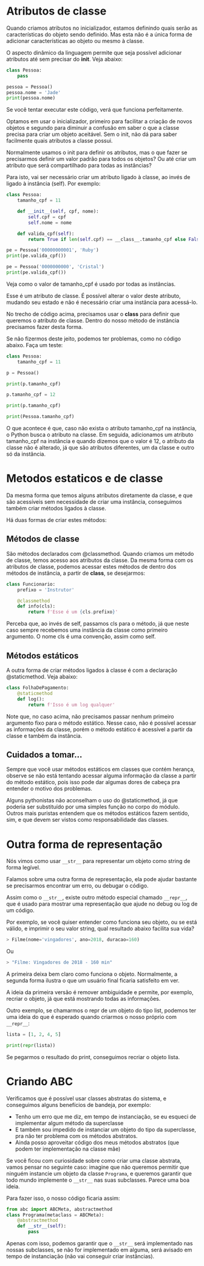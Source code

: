 # Atributos de classe

Quando criamos atributos no inicializador, estamos definindo quais serão as características do objeto sendo definido. Mas esta não é a única forma de adicionar características ao objeto ou mesmo à classe.

O aspecto dinâmico da linguagem permite que seja possível adicionar atributos até sem precisar do __init__. Veja abaixo:

```py
class Pessoa:
    pass

pessoa = Pessoa()
pessoa.nome = 'Jade'
print(pessoa.nome)
```

Se você tentar executar este código, verá que funciona perfeitamente.

Optamos em usar o inicializador, primeiro para facilitar a criação de novos objetos e segundo para diminuir a confusão em saber o que a classe precisa para criar um objeto aceitável. Sem o init, não dá para saber facilmente quais atributos a classe possui.

Normalmente usamos o init para definir os atributos, mas o que fazer se precisarmos definir um valor padrão para todos os objetos? Ou até criar um atributo que será compartilhado para todas as instâncias?

Para isto, vai ser necessário criar um atributo ligado à classe, ao invés de ligado à instância (self). Por exemplo:

```py
class Pessoa:
    tamanho_cpf = 11

    def __init__(self, cpf, nome):
        self.cpf = cpf
        self.nome = nome

    def valida_cpf(self):
        return True if len(self.cpf) == __class__.tamanho_cpf else False

pe = Pessoa('00000000001', 'Ruby')
print(pe.valida_cpf())

pe = Pessoa('0000000000', 'Cristal')
print(pe.valida_cpf())
```

Veja como o valor de tamanho_cpf é usado por todas as instâncias.

Esse é um atributo de classe. É possível alterar o valor deste atributo, mudando seu estado e não é necessário criar uma instância para acessá-lo.

No trecho de código acima, precisamos usar o __class__ para definir que queremos o atributo de classe. Dentro do nosso método de instância precisamos fazer desta forma.

Se não fizermos deste jeito, podemos ter problemas, como no código abaixo. Faça um teste:

```py
class Pessoa:
    tamanho_cpf = 11

p = Pessoa()

print(p.tamanho_cpf)

p.tamanho_cpf = 12

print(p.tamanho_cpf)

print(Pessoa.tamanho_cpf)
```

O que acontece é que, caso não exista o atributo tamanho_cpf na instância, o Python busca o atributo na classe. Em seguida, adicionamos um atributo tamanho_cpf na instância e quando dizemos que o valor é 12, o atributo da classe não é alterado, já que são atributos diferentes, um da classe e outro só da instância.

# Metodos estaticos e de classe

Da mesma forma que temos alguns atributos diretamente da classe, e que são acessíveis sem necessidade de criar uma instância, conseguimos também criar métodos ligados à classe.

Há duas formas de criar estes métodos:

## Métodos de classe

São métodos declarados com @classmethod. Quando criamos um método de classe, temos acesso aos atributos da classe. Da mesma forma com os atributos de classe, podemos acessar estes métodos de dentro dos métodos de instância, a partir de __class__, se desejarmos:

```py
class Funcionario:
    prefixo = 'Instrutor'

    @classmethod
    def info(cls):
        return f'Esse é um {cls.prefixo}'
```

Perceba que, ao invés de self, passamos cls para o método, já que neste caso sempre recebemos uma instância da classe como primeiro argumento. O nome cls é uma convenção, assim como self.

## Métodos estáticos

A outra forma de criar métodos ligados à classe é com a declaração @staticmethod. Veja abaixo:

```py
class FolhaDePagamento:
    @staticmethod
    def log():
        return f'Isso é um log qualquer'
```

Note que, no caso acima, não precisamos passar nenhum primeiro argumento fixo para o método estático. Nesse caso, não é possível acessar as informações da classe, porém o método estático é acessível a partir da classe e também da instância.

## Cuidados a tomar...

Sempre que você usar métodos estáticos em classes que contém herança, observe se não está tentando acessar alguma informação da classe a partir do método estático, pois isso pode dar algumas dores de cabeça pra entender o motivo dos problemas.

Alguns pythonistas não aconselham o uso do @staticmethod, já que poderia ser substituído por uma simples função no corpo do módulo. Outros mais puristas entendem que os métodos estáticos fazem sentido, sim, e que devem ser vistos como responsabilidade das classes.

# Outra forma de representação

Nós vimos como usar ```__str__``` para representar um objeto como string de forma legível.

Falamos sobre uma outra forma de representação, ela pode ajudar bastante se precisarmos encontrar um erro, ou debugar o código.

Assim como o ```__str__```, existe outro método especial chamado ```__repr__```, que é usado para mostrar uma representação que ajude no debug ou log de um código.

Por exemplo, se você quiser entender como funciona seu objeto, ou se está válido, e imprimir o seu valor string, qual resultado abaixo facilita sua vida?

```py
> Filme(nome='vingadores', ano=2018, duracao=160)
```

Ou

```py
> "Filme: Vingadores de 2018 - 160 min"
```

A primeira deixa bem claro como funciona o objeto. Normalmente, a segunda forma ilustra o que um usuário final ficaria satisfeito em ver.

A ideia da primeira versão é remover ambiguidade e permite, por exemplo, recriar o objeto, já que está mostrando todas as informações.

Outro exemplo, se chamarmos o repr de um objeto do tipo list, podemos ter uma ideia do que é esperado quando criarmos o nosso próprio com ```__repr__```:

```py
lista = [1, 2, 4, 5]

print(repr(lista))
```

Se pegarmos o resultado do print, conseguimos recriar o objeto lista.

# Criando ABC

Verificamos que é possível usar classes abstratas do sistema, e conseguimos alguns benefícios de bandeja, por exemplo:

- Tenho um erro que me diz, em tempo de instanciação, se eu esqueci de implementar algum método da superclasse
- E também sou impedido de instanciar um objeto do tipo da superclasse, pra não ter problema com os métodos abstratos.
- Ainda posso aproveitar código dos meus métodos abstratos (que podem ter implementação na classe mãe)

Se você ficou com curiosidade sobre como criar uma classe abstrata, vamos pensar no seguinte caso: imagine que não queremos permitir que ninguém instancie um objeto da classe ```Programa```, e queremos garantir que todo mundo implemente o ```__str__``` nas suas subclasses. Parece uma boa ideia.

Para fazer isso, o nosso código ficaria assim:

```py
from abc import ABCMeta, abstractmethod
class Programa(metaclass = ABCMeta):
    @abstractmethod
    def __str__(self):
        pass
```

Apenas com isso, podemos garantir que o ```__str__``` será implementado nas nossas subclasses, se não for implementado em alguma, será avisado em tempo de instanciação (não vai conseguir criar instâncias).
